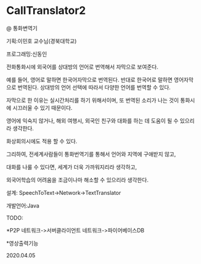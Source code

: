 # CallTranslator2

@ 통화변역기

기획:이민호 교수님(경북대학교)

프로그래밍:신동인

전화통화시에 외국어를 상대방의 언어로 번역해서 자막으로 보여준다.

예를 들어, 영어로 말하면 한국어자막으로 번역된다. 반대로 한국어로 말하면 영어자막으로 번역된다. 상대방의 언어 선택에 따라서 다양한 언어를 번역할 수 있다.

자막으로 한 이유는 실시간처리를 하기 위해서이며, 또 번역된 소리가 나는 것이 통화시에 시끄러울 수 있기 때문이다.

영어에 익숙지 않거나, 해외 여행시, 외국인 친구와 대화를 하는 데 도움이 될 수 있으리라 생각한다.

화상회의시에도 적용 할 수 있다.

그리하여, 전세계사람들이 통화번역기를 통해서 언어와 지역에 구애받지 않고,

대화를 나룰 수 있다면, 세계가 더욱 가까워지리라 생각하고,

외국어학습의 어려움을 조금이나마 해소할 수 있으리라 생각한다.

설계: SpeechToText->Network->TextTranslator

개발언어:Java

TODO:

*P2P 네트워크->서버클라이언트 네트워크->파이어베이스DB

*영상출력기능

2020.04.05
